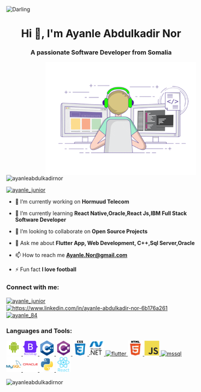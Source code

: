 
![Darling](https://user-images.githubusercontent.com/50264131/212074207-c4192df3-720c-499c-9815-4075db2f7531.jpg)
<h1 align="center">Hi 👋, I'm Ayanle Abdulkadir Nor</h1>
<h3 align="center">A passionate Software Developer from Somalia</h3>
<img align = "right" alt ="Coding" width="400" src="https://raw.githubusercontent.com/AswinBarath/AswinBarath/master/coding.gif">

<p align="left"> <img src="https://komarev.com/ghpvc/?username=ayanleabdulkadirnor&label=Profile%20views&color=0e75b6&style=flat" alt="ayanleabdulkadirnor" /> </p>

<p align="left"> <a href="https://twitter.com/ayanle_junior" target="blank"><img src="https://img.shields.io/twitter/follow/ayanle_junior?logo=twitter&style=for-the-badge" alt="ayanle_junior" /></a> </p>

- 🔭 I’m currently working on **Hormuud Telecom**

- 🌱 I’m currently learning **React Native,Oracle,React Js,IBM Full Stack Software Developer**

- 👯 I’m looking to collaborate on **Open Source Projects**

- 💬 Ask me about **Flutter App, Web Development, C++,Sql Server,Oracle**

- 📫 How to reach me **Ayanle.Nor@gmail.com**

- ⚡ Fun fact **I love football**

<h3 align="left">Connect with me:</h3>
<p align="left">
<a href="https://twitter.com/ayanle_junior" target="blank"><img align="center" src="https://raw.githubusercontent.com/rahuldkjain/github-profile-readme-generator/master/src/images/icons/Social/twitter.svg" alt="ayanle_junior" height="30" width="40" /></a>
<a href="https://linkedin.com/in/https://www.linkedin.com/in/ayanle-abdulkadir-nor-6b176a261" target="blank"><img align="center" src="https://raw.githubusercontent.com/rahuldkjain/github-profile-readme-generator/master/src/images/icons/Social/linked-in-alt.svg" alt="https://www.linkedin.com/in/ayanle-abdulkadir-nor-6b176a261" height="30" width="40" /></a>
<a href="https://instagram.com/ayanle_84" target="blank"><img align="center" src="https://raw.githubusercontent.com/rahuldkjain/github-profile-readme-generator/master/src/images/icons/Social/instagram.svg" alt="ayanle_84" height="30" width="40" /></a>
</p>

<h3 align="left">Languages and Tools:</h3>
<p align="left"> <a href="https://developer.android.com" target="_blank" rel="noreferrer"> <img src="https://raw.githubusercontent.com/devicons/devicon/master/icons/android/android-original-wordmark.svg" alt="android" width="40" height="40"/> </a> <a href="https://getbootstrap.com" target="_blank" rel="noreferrer"> <img src="https://raw.githubusercontent.com/devicons/devicon/master/icons/bootstrap/bootstrap-plain-wordmark.svg" alt="bootstrap" width="40" height="40"/> </a> <a href="https://www.w3schools.com/cpp/" target="_blank" rel="noreferrer"> <img src="https://raw.githubusercontent.com/devicons/devicon/master/icons/cplusplus/cplusplus-original.svg" alt="cplusplus" width="40" height="40"/> </a> <a href="https://www.w3schools.com/cs/" target="_blank" rel="noreferrer"> <img src="https://raw.githubusercontent.com/devicons/devicon/master/icons/csharp/csharp-original.svg" alt="csharp" width="40" height="40"/> </a> <a href="https://www.w3schools.com/css/" target="_blank" rel="noreferrer"> <img src="https://raw.githubusercontent.com/devicons/devicon/master/icons/css3/css3-original-wordmark.svg" alt="css3" width="40" height="40"/> </a> <a href="https://dotnet.microsoft.com/" target="_blank" rel="noreferrer"> <img src="https://raw.githubusercontent.com/devicons/devicon/master/icons/dot-net/dot-net-original-wordmark.svg" alt="dotnet" width="40" height="40"/> </a> <a href="https://flutter.dev" target="_blank" rel="noreferrer"> <img src="https://www.vectorlogo.zone/logos/flutterio/flutterio-icon.svg" alt="flutter" width="40" height="40"/> </a> <a href="https://www.w3.org/html/" target="_blank" rel="noreferrer"> <img src="https://raw.githubusercontent.com/devicons/devicon/master/icons/html5/html5-original-wordmark.svg" alt="html5" width="40" height="40"/> </a> <a href="https://developer.mozilla.org/en-US/docs/Web/JavaScript" target="_blank" rel="noreferrer"> <img src="https://raw.githubusercontent.com/devicons/devicon/master/icons/javascript/javascript-original.svg" alt="javascript" width="40" height="40"/> </a> <a href="https://www.microsoft.com/en-us/sql-server" target="_blank" rel="noreferrer"> <img src="https://www.svgrepo.com/show/303229/microsoft-sql-server-logo.svg" alt="mssql" width="40" height="40"/> </a> <a href="https://www.mysql.com/" target="_blank" rel="noreferrer"> <img src="https://raw.githubusercontent.com/devicons/devicon/master/icons/mysql/mysql-original-wordmark.svg" alt="mysql" width="40" height="40"/> </a> <a href="https://www.oracle.com/" target="_blank" rel="noreferrer"> <img src="https://raw.githubusercontent.com/devicons/devicon/master/icons/oracle/oracle-original.svg" alt="oracle" width="40" height="40"/> </a> <a href="https://www.python.org" target="_blank" rel="noreferrer"> <img src="https://raw.githubusercontent.com/devicons/devicon/master/icons/python/python-original.svg" alt="python" width="40" height="40"/> </a> <a href="https://reactjs.org/" target="_blank" rel="noreferrer"> <img src="https://raw.githubusercontent.com/devicons/devicon/master/icons/react/react-original-wordmark.svg" alt="react" width="40" height="40"/> </a> </p>

<p><img align="center" src="https://github-readme-streak-stats.herokuapp.com/?user=ayanleabdulkadirnor&" alt="ayanleabdulkadirnor" /></p>
